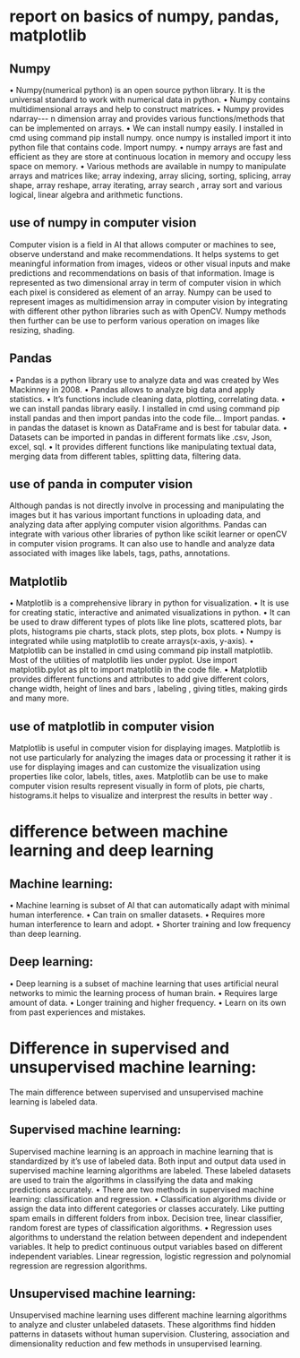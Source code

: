 # report on basics of numpy, pandas, matplotlib
## Numpy
•	Numpy(numerical python) is an open source python library. It is the universal standard to work with numerical data in python.
•	Numpy contains multidimensional arrays and help to construct matrices.
•	Numpy provides ndarray--- n dimension array and provides various functions/methods that can be implemented on arrays.
•	We can install numpy easily. I  installed in cmd using command pip install numpy. once numpy is installed import it into python file that contains code. Import numpy.
•	numpy arrays are fast and efficient as they are store at continuous location in memory and occupy less space on memory. 
•	Various methods are available in numpy to manipulate arrays and matrices like; array indexing, array slicing, sorting, splicing, array shape, array reshape, array iterating, array search , array sort  and various logical, linear algebra and arithmetic functions.
## use of numpy in computer vision
Computer vision is a field in AI that allows computer or machines to see, observe understand and make recommendations. It helps systems to get meaningful information from images, videos or other visual inputs and make predictions and recommendations on basis of that information.
Image is represented as two dimensional array in term of computer vision in which each pixel is considered as element of an array. Numpy can be used  to represent images as multidimension array in computer vision by integrating with different other python libraries such as with OpenCV. Numpy methods then further can be use to perform various operation on images like resizing, shading.
## Pandas
•	Pandas is a python library use to analyze data and was created by Wes Mackinney in 2008.
•	Pandas allows to analyze big data and apply statistics. 
•	It’s functions include cleaning data, plotting, correlating data.
•	we can install pandas library easily. I installed in cmd using command pip install pandas and then import pandas into the code file… Import pandas.
•	in pandas the dataset is known as DataFrame and is best for tabular data.
•	Datasets can be imported in pandas in different formats like .csv, Json, excel, sql.
•	It provides different functions like manipulating textual data, merging data from different tables, splitting data, filtering data.
## use of panda in computer vision
Although pandas is not directly involve in processing and manipulating the images but it has various important functions in uploading data, and analyzing data after applying computer vision algorithms. Pandas can integrate with various other libraries of python like scikit learner or openCV  in computer vision programs. It can also use to handle and analyze data associated with images like labels, tags, paths, annotations.
## Matplotlib
•	Matplotlib is a comprehensive library in python for visualization.
•	It is use for creating static, interactive and animated visualizations in python.
•	It can be used to draw different types of plots like line plots, scattered plots, bar plots, histograms pie charts, stack plots, step plots, box plots.
•	Numpy is integrated while using matplotlib to create arrays(x-axis, y-axis).
•	Matplotlib can be installed in cmd using command pip install matplotlib. Most of the utilities of matplotlib lies under pyplot. Use import matplotlib.pylot as plt to import matplotlib in the  code file.
•	Matplotlib provides different functions and attributes to add give different colors, change width, height of lines and bars , labeling , giving titles, making girds and many more.
## use of matplotlib in computer vision
Matplotlib is useful in computer vision for displaying images. Matplotlib is not use particularly for analyzing the images data or processing it rather it is use for displaying images and can customize the visualization using properties like color, labels, titles, axes. Matplotlib can be use to make computer vision results represent visually in form of plots, pie charts, histograms.it helps to visualize and interprest the results in better way .
# difference between machine learning and deep learning
## Machine learning:
•	Machine learning is subset of AI that can automatically adapt with minimal human interference.
•	Can train on smaller datasets.
•	Requires more human interference to learn and adopt.
•	Shorter training and low frequency than deep learning.
## Deep learning:
•	Deep learning is a subset of machine learning that uses artificial neural networks to mimic the learning process of human brain.
•	Requires large amount of data.
•	Longer training and higher frequency.
•	Learn on its own from past experiences and mistakes.
# Difference in supervised and unsupervised machine learning:
The main difference between supervised and unsupervised machine learning is labeled data.

## Supervised machine learning:
Supervised machine learning is an approach in machine learning that is standardized by it’s use of labeled data. Both input and output data used in supervised machine learning algorithms are labeled. These labeled datasets are used to train the algorithms in classifying the data and making predictions accurately.
•	There are two methods in supervised machine learning: classification and regression.
•	Classification algorithms divide or assign the data into different categories or classes accurately. Like putting spam emails in different folders from inbox. Decision tree, linear classifier, random forest are types of classification algorithms.
•	Regression uses algorithms to understand the relation between dependent and independent variables. It help to predict continuous output variables based on different independent variables. Linear regression, logistic regression and polynomial regression are regression algorithms.
## Unsupervised machine learning:
Unsupervised machine learning uses different machine learning algorithms to analyze and cluster unlabeled datasets. These algorithms find hidden patterns in datasets without human supervision.
Clustering, association and dimensionality reduction and few methods in unsupervised learning.







 

